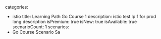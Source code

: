 categories:
  - istio
title: Learning Path Go Course 1
description: istio test lp 1 for prod long description
isPremium: true
isNew: true
isAvailable: true
scenarioCount: 1
scenarios: 
  - Go Course Scenario Sa 
